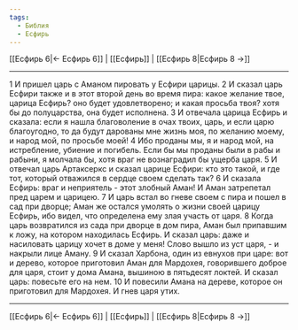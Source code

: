 ```yaml
---
tags:
  - Библия
  - Есфирь
---
```

[[Есфирь 6|← Есфирь 6]] | [[Есфирь]] | [[Есфирь 8|Есфирь 8 →]]

---
1 И пришел царь с Аманом пировать у Есфири царицы.
2 И сказал царь Есфири также и в этот второй день во время пира: какое желание твое, царица Есфирь? оно будет удовлетворено; и какая просьба твоя? хотя бы до полуцарства, она будет исполнена.
3 И отвечала царица Есфирь и сказала: если я нашла благоволение в очах твоих, царь, и если царю благоугодно, то да будут дарованы мне жизнь моя, по желанию моему, и народ мой, по просьбе моей!
4 Ибо проданы мы, я и народ мой, на истребление, убиение и погибель. Если бы мы проданы были в рабы и рабыни, я молчала бы, хотя враг не вознаградил бы ущерба царя.
5 И отвечал царь Артаксеркс и сказал царице Есфири: кто это такой, и где тот, который отважился в сердце своем сделать так?
6 И сказала Есфирь: враг и неприятель - этот злобный Аман! И Аман затрепетал пред царем и царицею.
7 И царь встал во гневе своем с пира и пошел в сад при дворце; Аман же остался умолять о жизни своей царицу Есфирь, ибо видел, что определена ему злая участь от царя.
8 Когда царь возвратился из сада при дворце в дом пира, Аман был припавшим к ложу, на котором находилась Есфирь. И сказал царь: даже и насиловать царицу хочет в доме у меня! Слово вышло из уст царя, - и накрыли лице Аману.
9 И сказал Харбона, один из евнухов при царе: вот и дерево, которое приготовил Аман для Мардохея, говорившего доброе для царя, стоит у дома Амана, вышиною в пятьдесят локтей. И сказал царь: повесьте его на нем.
10 И повесили Амана на дереве, которое он приготовил для Мардохея. И гнев царя утих.

---
[[Есфирь 6|← Есфирь 6]] | [[Есфирь]] | [[Есфирь 8|Есфирь 8 →]]